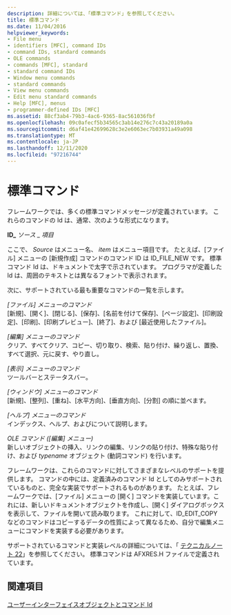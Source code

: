 ```yaml
---
description: 詳細については、「標準コマンド」を参照してください。
title: 標準コマンド
ms.date: 11/04/2016
helpviewer_keywords:
- File menu
- identifiers [MFC], command IDs
- command IDs, standard commands
- OLE commands
- commands [MFC], standard
- standard command IDs
- Window menu commands
- standard commands
- View menu commands
- Edit menu standard commands
- Help [MFC], menus
- programmer-defined IDs [MFC]
ms.assetid: 88cf3ab4-79b3-4ac6-9365-8ac561036fbf
ms.openlocfilehash: 09c0afecf5b34565c3ab14e276c7c43a20189a0a
ms.sourcegitcommit: d6af41e42699628c3e2e6063ec7b03931a49a098
ms.translationtype: MT
ms.contentlocale: ja-JP
ms.lasthandoff: 12/11/2020
ms.locfileid: "97216744"
---
```

# <a name="standard-commands"></a>標準コマンド

フレームワークでは、多くの標準コマンドメッセージが定義されています。 これらのコマンドの Id は、通常、次のような形式になります。

**ID_** *ソース* _ *項目*

ここで、 *Source* はメニュー名、 *item* はメニュー項目です。 たとえば、[ファイル] メニューの [新規作成] コマンドのコマンド ID は ID_FILE_NEW です。 標準コマンド Id は、ドキュメントで太字で示されています。 プログラマが定義した Id は、周囲のテキストとは異なるフォントで表示されます。

次に、サポートされている最も重要なコマンドの一覧を示します。

*[ファイル] メニューのコマンド*<br/>
[新規]、[開く]、[閉じる]、[保存]、[名前を付けて保存]、[ページ設定]、[印刷設定]、[印刷]、[印刷プレビュー]、[終了]、および [最近使用したファイル]。

*[編集] メニューのコマンド*<br/>
クリア、すべてクリア、コピー、切り取り、検索、貼り付け、繰り返し、置換、すべて選択、元に戻す、やり直し。

*[表示] メニューのコマンド*<br/>
ツールバーとステータスバー。

*[ウィンドウ] メニューのコマンド*<br/>
[新規]、[整列]、[重ね]、[水平方向]、[垂直方向]、[分割] の順に並べます。

*[ヘルプ] メニューのコマンド*<br/>
インデックス、ヘルプ、およびについて説明します。

*OLE コマンド ([編集] メニュー)*<br/>
新しいオブジェクトの挿入、リンクの編集、リンクの貼り付け、特殊な貼り付け、および *typename* オブジェクト (動詞コマンド) を行います。

フレームワークは、これらのコマンドに対してさまざまなレベルのサポートを提供します。 コマンドの中には、定義済みのコマンド Id としてのみサポートされているものと、完全な実装でサポートされるものがあります。 たとえば、フレームワークでは、[ファイル] メニューの [開く] コマンドを実装しています。これには、新しいドキュメントオブジェクトを作成し、[開く] ダイアログボックスを表示して、ファイルを開いて読み取ります。 これに対して、ID_EDIT_COPY などのコマンドはコピーするデータの性質によって異なるため、自分で編集メニューにコマンドを実装する必要があります。

サポートされているコマンドと実装レベルの詳細については、「 [テクニカルノート 22](../mfc/tn022-standard-commands-implementation.md)」を参照してください。 標準コマンドは AFXRES.H ファイルで定義されています。

## <a name="see-also"></a>関連項目

[ユーザーインターフェイスオブジェクトとコマンド Id](../mfc/user-interface-objects-and-command-ids.md)
